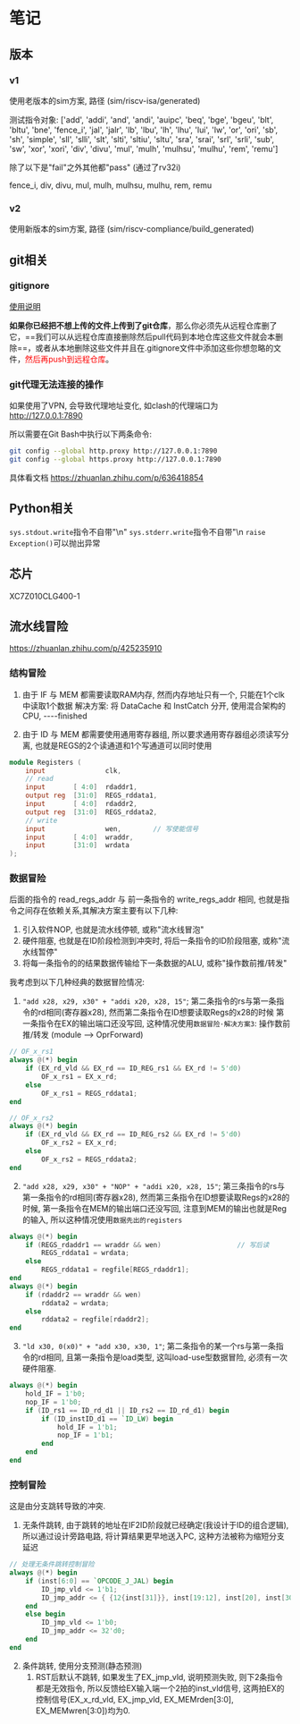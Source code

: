 # 笔记

## 版本

### v1

使用老版本的sim方案, 路径 (sim/riscv-isa/generated)

测试指令对象:
['add', 'addi', 'and', 'andi', 'auipc', 'beq', 'bge', 'bgeu', 'blt', 'bltu', 'bne', 'fence_i', 'jal', 'jalr', 'lb', 'lbu', 'lh', 'lhu', 'lui', 'lw', 'or', 'ori', 'sb', 'sh', 'simple', 'sll', 'slli', 'slt', 'slti', 'sltiu', 'sltu', 'sra', 'srai', 'srl', 'srli', 'sub', 'sw', 'xor', 'xori', 'div', 'divu', 'mul', 'mulh', 'mulhsu', 'mulhu', 'rem', 'remu']

除了以下是"fail"之外其他都"pass" (通过了rv32i)

fence_i, div, divu, mul, mulh, mulhsu, mulhu, rem, remu  

### v2

使用新版本的sim方案, 路径 (sim/riscv-compliance/build_generated)

## git相关

### gitignore

[使用说明](https://blog.csdn.net/ThinkWon/article/details/101447866)

**如果你已经把不想上传的文件上传到了git仓库**，那么你必须先从远程仓库删了它，==我们可以从远程仓库直接删除然后pull代码到本地仓库这些文件就会本删除==，或者从本地删除这些文件并且在.gitignore文件中添加这些你想忽略的文件，<font color=red>然后再push到远程仓库</font>。

### git代理无法连接的操作

如果使用了VPN, 会导致代理地址变化, 如clash的代理端口为 <http://127.0.0.1:7890>

所以需要在Git Bash中执行以下两条命令:

```bash
git config --global http.proxy http://127.0.0.1:7890
git config --global https.proxy http://127.0.0.1:7890
```

具体看文档 <https://zhuanlan.zhihu.com/p/636418854>

## Python相关

`sys.stdout.write`指令不自带"\n"
`sys.stderr.write`指令不自带"\n
`raise Exception()`可以抛出异常

## 芯片

XC7Z010CLG400-1

## 流水线冒险

<https://zhuanlan.zhihu.com/p/425235910>

### 结构冒险

1. 由于 IF 与 MEM 都需要读取RAM内存, 然而内存地址只有一个, 只能在1个clk中读取1个数据
解决方案: 将 DataCache 和 InstCatch 分开, 使用混合架构的CPU, ----finished

1. 由于 ID 与 MEM 都需要使用通用寄存器组, 所以要求通用寄存器组必须读写分离, 也就是REGS的2个读通道和1个写通道可以同时使用

```verilog
module Registers (
    input               clk,
    // read
    input       [ 4:0]  rdaddr1,
    output reg  [31:0]  REGS_rddata1,
    input       [ 4:0]  rdaddr2,
    output reg  [31:0]  REGS_rddata2,
    // write
    input               wen,        // 写使能信号
    input       [ 4:0]  wraddr,
    input       [31:0]  wrdata
);
```

### 数据冒险

后面的指令的 read_regs_addr 与 前一条指令的 write_regs_addr 相同, 也就是指令之间存在依赖关系,其解决方案主要有以下几种:

1. 引入软件NOP, 也就是流水线停顿, 或称"流水线冒泡"
2. 硬件阻塞, 也就是在ID阶段检测到冲突时, 将后一条指令的ID阶段阻塞, 或称"流水线暂停"
3. 将每一条指令的的结果数据传输给下一条数据的ALU, 或称"操作数前推/转发"

我考虑到以下几种经典的数据冒险情况:

1. `"add x28, x29, x30" + "addi x20, x28, 15"`; 第二条指令的rs与第一条指令的rd相同(寄存器x28), 然而第二条指令在ID想要读取Regs的x28的时候 第一条指令在EX的输出端口还没写回, 这种情况使用`数据冒险·解决方案3`: 操作数前推/转发 (module --> OprForward)

```verilog
// OF_x_rs1
always @(*) begin
    if (EX_rd_vld && EX_rd == ID_REG_rs1 && EX_rd != 5'd0)
        OF_x_rs1 = EX_x_rd;
    else
        OF_x_rs1 = REGS_rddata1;
end

// OF_x_rs2
always @(*) begin
    if (EX_rd_vld && EX_rd == ID_REG_rs2 && EX_rd != 5'd0)
        OF_x_rs2 = EX_x_rd;
    else
        OF_x_rs2 = REGS_rddata2;
end
```

2. `"add x28, x29, x30" + "NOP" + "addi x20, x28, 15"`; 第三条指令的rs与第一条指令的rd相同(寄存器x28), 然而第三条指令在ID想要读取Regs的x28的时候, 第一条指令在MEM的输出端口还没写回, 注意到MEM的输出也就是Reg的输入, 所以这种情况使用`数据先出的registers`

```verilog
always @(*) begin
    if (REGS_rdaddr1 == wraddr && wen)                   // 写后读
        REGS_rddata1 = wrdata;
    else
        REGS_rddata1 = regfile[REGS_rdaddr1];
end
always @(*) begin
    if (rdaddr2 == wraddr && wen)
        rddata2 = wrdata;
    else 
        rddata2 = regfile[rdaddr2];
end
```

3. `"ld x30, 0(x0)" + "add x30, x30, 1"`; 第二条指令的某一个rs与第一条指令的rd相同, 且第一条指令是load类型, 这叫load-use型数据冒险, 必须有一次硬件阻塞.

```verilog
always @(*) begin
    hold_IF = 1'b0;
    nop_IF = 1'b0;
    if (ID_rs1 == ID_rd_d1 || ID_rs2 == ID_rd_d1) begin
        if (ID_instID_d1 == `ID_LW) begin
            hold_IF = 1'b1;
            nop_IF = 1'b1;
        end
    end
end
```

### 控制冒险

这是由分支跳转导致的冲突.

1. 无条件跳转, 由于跳转的地址在IF2ID阶段就已经确定(我设计于ID的组合逻辑), 所以通过设计旁路电路, 将计算结果更早地送入PC, 这种方法被称为缩短分支延迟

```verilog
// 处理无条件跳转控制冒险
always @(*) begin
    if (inst[6:0] == `OPCODE_J_JAL) begin
        ID_jmp_vld <= 1'b1;
        ID_jmp_addr <= { {12{inst[31]}}, inst[19:12], inst[20], inst[30:21], 1'b0 };
    end
    else begin
        ID_jmp_vld <= 1'b0;
        ID_jmp_addr <= 32'd0;
    end
end
```

2. 条件跳转, 使用分支预测(静态预测)
   1. RST后默认不跳转, 如果发生了EX_jmp_vld, 说明预测失败, 则下2条指令都是无效指令, 所以反馈给EX输入端一个2拍的inst_vld信号, 这两拍EX的控制信号(EX_x_rd_vld, EX_jmp_vld, EX_MEMrden[3:0], EX_MEMwren[3:0])均为0.
